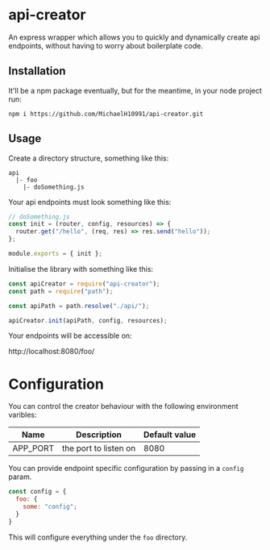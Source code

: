 # api-creator

An express wrapper which allows you to quickly and dynamically create api endpoints, without having to worry about boilerplate code.

## Installation

It'll be a npm package eventually, but for the meantime, in your node project run:

`npm i https://github.com/MichaelH10991/api-creator.git`

## Usage

Create a directory structure, something like this:

```
api
  |- foo
    |- doSomething.js
```

Your api endpoints must look something like this:

```javascript
// doSomething.js
const init = (router, config, resources) => {
  router.get("/hello", (req, res) => res.send("hello"));
};

module.exports = { init };
```

Initialise the library with something like this:

```javascript
const apiCreator = require("api-creator");
const path = require("path");

const apiPath = path.resolve("./api/");

apiCreator.init(apiPath, config, resources);
```

Your endpoints will be accessible on:

http://localhost:8080/foo/

# Configuration

You can control the creator behaviour with the following environment varibles:

| Name     | Description           | Default value |
| -------- | --------------------- | ------------- |
| APP_PORT | the port to listen on | 8080          |

You can provide endpoint specific configuration by passing in a `config` param.

```javascript
const config = {
  foo: {
    some: "config";
  }
}
```

This will configure everything under the `foo` directory.
